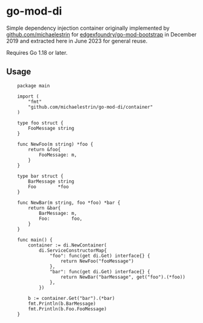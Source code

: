 # go-mod-di

Simple dependency injection container originally implemented by [github.com/michaelestrin](https://github.com/michaelestrin) for [edgexfoundry/go-mod-bootstrap](https://github.com/edgexfoundry/go-mod-bootstrap) in December 2019 and extracted here in June 2023 for general reuse.

Requires Go 1.18 or later.

## Usage

		package main

		import (
			"fmt"
			"github.com/michaelestrin/go-mod-di/container"
		)

		type foo struct {
			FooMessage string
		}

		func NewFoo(m string) *foo {
			return &foo{
				FooMessage: m,
			}
		}

		type bar struct {
			BarMessage string
			Foo        *foo
		}

		func NewBar(m string, foo *foo) *bar {
			return &bar{
				BarMessage: m,
				Foo:        foo,
			}
		}

		func main() {
			container := di.NewContainer(
				di.ServiceConstructorMap{
					"foo": func(get di.Get) interface{} {
						return NewFoo("fooMessage")
					},
					"bar": func(get di.Get) interface{} {
						return NewBar("barMessage", get("foo").(*foo))
					},
				})

			b := container.Get("bar").(*bar)
			fmt.Println(b.BarMessage)
			fmt.Println(b.Foo.FooMessage)
		}
